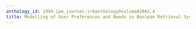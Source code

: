 ```yaml
---
anthology_id: 1994.ipm_journal-ir0anthology0volumeA30A3.4
title: Modelling of User Preferences and Needs in Boolean Retrieval Systems
---
```

